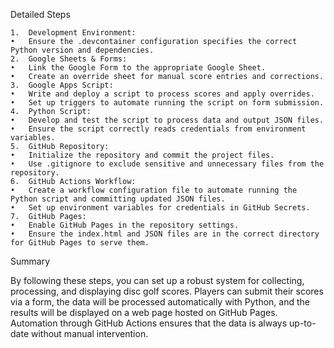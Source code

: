Detailed Steps

	1.	Development Environment:
	•	Ensure the .devcontainer configuration specifies the correct Python version and dependencies.
	2.	Google Sheets & Forms:
	•	Link the Google Form to the appropriate Google Sheet.
	•	Create an override sheet for manual score entries and corrections.
	3.	Google Apps Script:
	•	Write and deploy a script to process scores and apply overrides.
	•	Set up triggers to automate running the script on form submission.
	4.	Python Script:
	•	Develop and test the script to process data and output JSON files.
	•	Ensure the script correctly reads credentials from environment variables.
	5.	GitHub Repository:
	•	Initialize the repository and commit the project files.
	•	Use .gitignore to exclude sensitive and unnecessary files from the repository.
	6.	GitHub Actions Workflow:
	•	Create a workflow configuration file to automate running the Python script and committing updated JSON files.
	•	Set up environment variables for credentials in GitHub Secrets.
	7.	GitHub Pages:
	•	Enable GitHub Pages in the repository settings.
	•	Ensure the index.html and JSON files are in the correct directory for GitHub Pages to serve them.

Summary

By following these steps, you can set up a robust system for collecting, processing, and displaying disc golf scores. Players can submit their scores via a form, the data will be processed automatically with Python, and the results will be displayed on a web page hosted on GitHub Pages. Automation through GitHub Actions ensures that the data is always up-to-date without manual intervention.